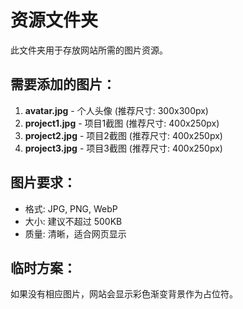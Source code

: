 # 资源文件夹

此文件夹用于存放网站所需的图片资源。

## 需要添加的图片：

1. **avatar.jpg** - 个人头像 (推荐尺寸: 300x300px)
2. **project1.jpg** - 项目1截图 (推荐尺寸: 400x250px)
3. **project2.jpg** - 项目2截图 (推荐尺寸: 400x250px) 
4. **project3.jpg** - 项目3截图 (推荐尺寸: 400x250px)

## 图片要求：
- 格式: JPG, PNG, WebP
- 大小: 建议不超过 500KB
- 质量: 清晰，适合网页显示

## 临时方案：
如果没有相应图片，网站会显示彩色渐变背景作为占位符。